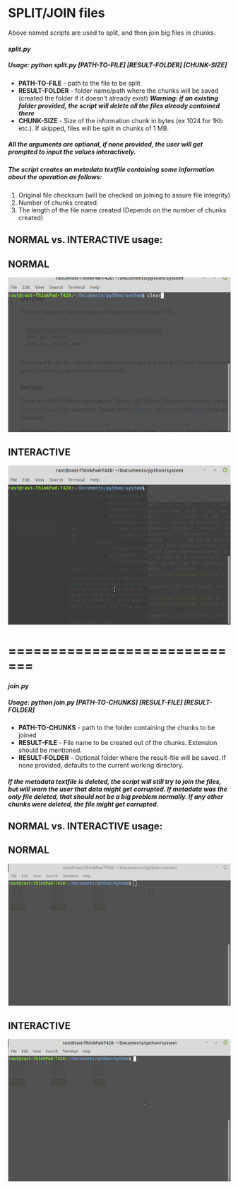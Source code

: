 # **SPLIT/JOIN files**

Above named scripts are used to split, and then join big files in chunks.
#### *split.py* 
##### Usage: python split.py \[PATH-TO-FILE\] \[RESULT-FOLDER\] \[CHUNK-SIZE\]
  - **PATH-TO-FILE** - path to the file to be split
  - **RESULT-FOLDER** - folder name/path where the chunks will be saved (created the folder if it doesn't already exist)
    ***Warning: if an existing folder provided, the script will delete all the files already contained there***
  - **CHUNK-SIZE** - Size of the information chunk in bytes (ex 1024 for 1Kb etc.).
    If skipped, files will be split in chunks of 1 MB.

##### All the arguments are optional, if none provided, the user will get prompted to input the values interactively.
##### The script creates an metadata textfile containing some information about the operation as follows:
1. Original file checksum (will be checked on joining to assure file integrity)
2. Number of chunks created.
3. The length of the file name created (Depends on the number of chunks created)

## NORMAL vs. INTERACTIVE usage:

## NORMAL
![](./src/default.gif)

## INTERACTIVE
![](./src/interactive.gif)

# =============================

#### *join.py* 
##### Usage: python join.py \[PATH-TO-CHUNKS\] \[RESULT-FILE\] \[RESULT-FOLDER\]
  - **PATH-TO-CHUNKS** - path to the folder containing the chunks to be joined
  - **RESULT-FILE** - File name to be created out of the chunks. Extension should be mentioned.
  - **RESULT-FOLDER** - Optional folder where the result-file will be saved. If none provided, defaults to the current working directory.
  
##### If the metadata textfile is deleted, the script will still try to join the files, but will warn the user that data might get corrupted. If metadata was the only file deleted, that should not be a big problem normally. If any other chunks were deleted, the file might get corrupted.

## NORMAL vs. INTERACTIVE usage:

## NORMAL
![](./src/join_default.gif)

## INTERACTIVE
![](./src/join_interactive.gif)
